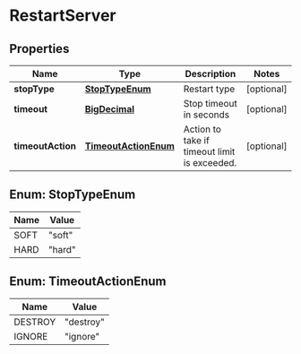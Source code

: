 
# RestartServer

## Properties
Name | Type | Description | Notes
------------ | ------------- | ------------- | -------------
**stopType** | [**StopTypeEnum**](#StopTypeEnum) | Restart type |  [optional]
**timeout** | [**BigDecimal**](BigDecimal.md) | Stop timeout in seconds |  [optional]
**timeoutAction** | [**TimeoutActionEnum**](#TimeoutActionEnum) | Action to take if timeout limit is exceeded. |  [optional]


<a name="StopTypeEnum"></a>
## Enum: StopTypeEnum
Name | Value
---- | -----
SOFT | &quot;soft&quot;
HARD | &quot;hard&quot;


<a name="TimeoutActionEnum"></a>
## Enum: TimeoutActionEnum
Name | Value
---- | -----
DESTROY | &quot;destroy&quot;
IGNORE | &quot;ignore&quot;



